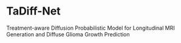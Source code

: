 # TaDiff-Net
Treatment-aware Diffusion Probabilistic Model for Longitudinal MRI Generation and Diffuse Glioma Growth Prediction
